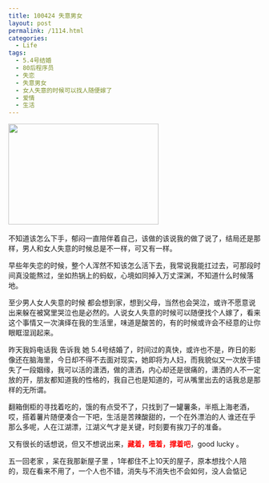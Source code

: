 ```yaml
---
title: 100424 失意男女
layout: post
permalink: /1114.html
categories:
  - Life
tags:
  - 5.4号结婚
  - 80后程序员
  - 失恋
  - 失意男女
  - 女人失意的时候可以找人随便嫁了
  - 爱情
  - 生活
---
```

[<img class="aligncenter size-medium wp-image-1115" title="200708114069804" src="http://www.80aj.com/wp-content/uploads/2010/04/200708114069804-300x201.jpg" alt="" width="300" height="201" />][1] 

不知道该怎么下手，郁闷一直陪伴着自己，该做的该说我的做了说了，结局还是那样，男人和女人失意的时候总是不一样，可又有一样。

早些年失恋的时候，整个人浑然不知该怎么活下去，我常说我能扛过去，可那段时间真没能熬过，坐如热锅上的蚂蚁，心境如同掉入万丈深渊，不知道什么时候落地。

至少男人女人失意的时候 都会想到家，想到父母，当然也会哭泣，或许不愿意说出来躲在被窝里哭泣也是必然的。人说女人失意的时候可以随便找个人嫁了，看来这个事情又一次演绎在我的生活里，味道是酸苦的，有的时候或许会不经意的让你眼眶湿润起来。

昨天我妈电话我 告诉我 她 5.4号结婚了，时间过的真快，或许也不是，昨日的影像还在脑海里，今日却不得不去面对现实，她即将为人妇，而我貌似又一次放手错失了一段姻缘，我可以活的潇洒，做的潇洒，内心却还是很痛的，潇洒的人不一定放的开，朋友都知道我的性格的，我自己也是知道的，可从嘴里出去的话我总是那样的无所谓。

翻箱倒柜的寻找着吃的，饿的有点受不了，只找到了一罐薯条，半瓶上海老酒，哎，搭着薯片随便凑合一下吧，生活是苦辣酸甜的，一个在外漂泊的人 谁还在乎那么多呢，人在江湖漂，江湖义气才是关键，时刻要有挨刀子的准备。

又有很长的话想说，但又不想说出来，<span style="color: #ff0000;"><strong>藏着，噎着，撑着吧</strong></span>，good lucky 。

五一回老家 ，呆在我那新屋子里 ，1年都住不上10天的屋子，原本想找个人陪的，现在看来不用了，一个人也不错，消失与不消失也不会如何，没人会惦记

 [1]: http://www.80aj.com/wp-content/uploads/2010/04/200708114069804.jpg